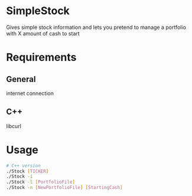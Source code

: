 # SimpleStock
Gives simple stock information 
and lets you pretend to manage a portfolio with X amount of cash to start


# Requirements
## General
internet connection


## C++
libcurl

# Usage
```bash
# C++ version
./Stock [TICKER]
./Stock -i
./Stock -l [PortfolioFile]
./Stock -n [NewPortfolioFile] [StartingCash]
